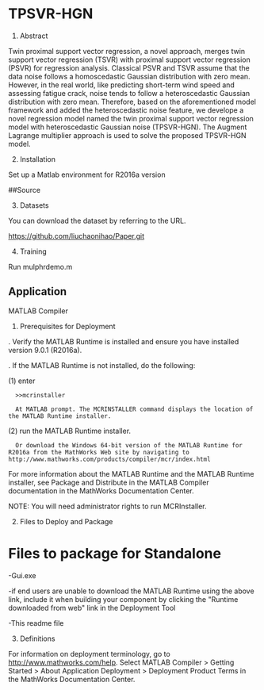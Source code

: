 # TPSVR-HGN
1. Abstract
   
Twin proximal support vector regression, a novel approach, merges twin support vector regression (TSVR) with proximal support vector regression (PSVR) for regression analysis. Classical PSVR and TSVR assume that the data noise follows a homoscedastic Gaussian distribution with zero mean. However, in the real world, like predicting short-term wind speed and assessing fatigue crack, noise tends to follow a heteroscedastic Gaussian distribution with zero mean. Therefore, based on the aforementioned model framework and added the heteroscedastic noise feature, we develope a novel regression model named the twin proximal support vector regression model with heteroscedastic Gaussian noise (TPSVR-HGN). The Augment Lagrange multiplier approach is used to solve the proposed TPSVR-HGN model.

2. Installation

Set up a Matlab environment for R2016a version

##Source

3. Datasets

You can download the dataset by referring to the URL.

https://github.com/liuchaonihao/Paper.git

4. Training

Run mulphrdemo.m

## Application
MATLAB Compiler

1. Prerequisites for Deployment 

. Verify the MATLAB Runtime is installed and ensure you have installed version 9.0.1 (R2016a).   

. If the MATLAB Runtime is not installed, do the following:
 
  (1) enter
  
      >>mcrinstaller
      
      At MATLAB prompt. The MCRINSTALLER command displays the location of the MATLAB Runtime installer.

  (2) run the MATLAB Runtime installer.

      Or download the Windows 64-bit version of the MATLAB Runtime for R2016a from the MathWorks Web site by navigating to http://www.mathworks.com/products/compiler/mcr/index.html
      
For more information about the MATLAB Runtime and the MATLAB Runtime installer, see Package and Distribute in the MATLAB Compiler documentation in the MathWorks Documentation Center.    


NOTE: You will need administrator rights to run MCRInstaller. 


2. Files to Deploy and Package

Files to package for Standalone 
================================
-Gui.exe
   
   -if end users are unable to download the MATLAB Runtime using the above link, include it when building your component by clicking the "Runtime downloaded from web" link in the Deployment Tool

-This readme file 

3. Definitions

For information on deployment terminology, go to http://www.mathworks.com/help. Select MATLAB Compiler >  Getting Started > About Application Deployment > Deployment Product Terms in the MathWorks Documentation Center.


